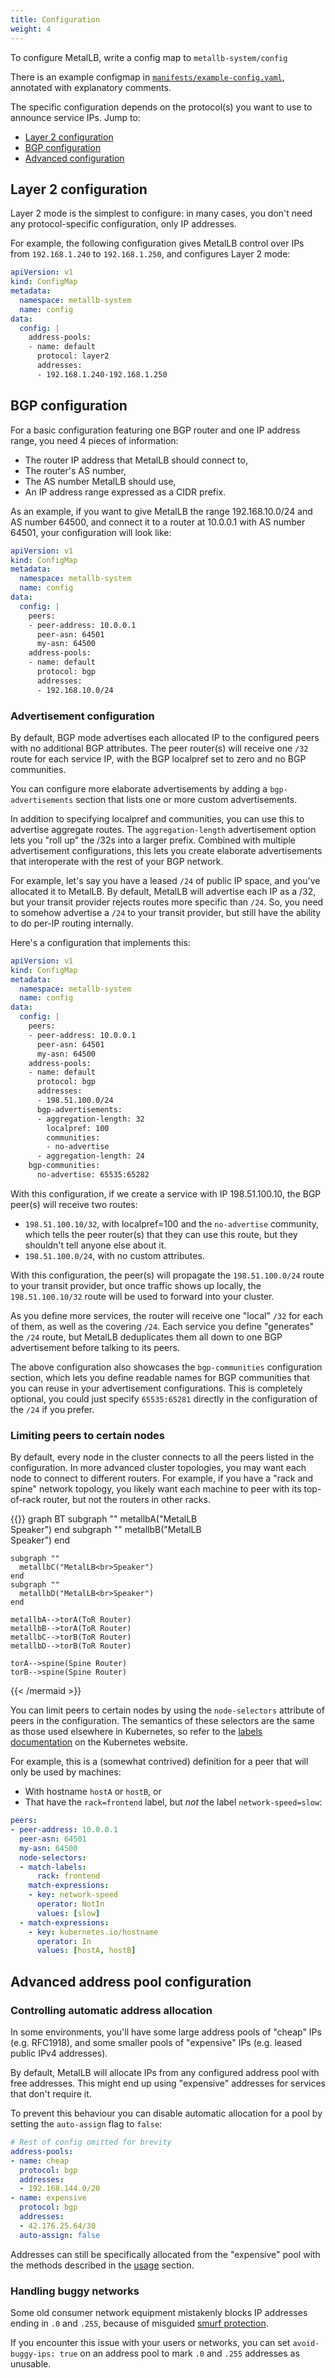 ```yaml
---
title: Configuration
weight: 4
---
```


To configure MetalLB, write a config map to `metallb-system/config`

There is an example configmap in
[`manifests/example-config.yaml`](https://raw.githubusercontent.com/google/metallb/v0.6.0/manifests/example-config.yaml),
annotated with explanatory comments.

The specific configuration depends on the protocol(s) you want to use
to announce service IPs. Jump to:

- [Layer 2 configuration](#layer-2-configuration)
- [BGP configuration](#bgp-configuration)
- [Advanced configuration](#advanced-address-pool-configuration)

## Layer 2 configuration

Layer 2 mode is the simplest to configure: in many cases, you don't
need any protocol-specific configuration, only IP addresses.

For example, the following configuration gives MetalLB control over
IPs from `192.168.1.240` to `192.168.1.250`, and configures Layer 2
mode:

```yaml
apiVersion: v1
kind: ConfigMap
metadata:
  namespace: metallb-system
  name: config
data:
  config: |
    address-pools:
    - name: default
      protocol: layer2
      addresses:
      - 192.168.1.240-192.168.1.250
```

## BGP configuration

For a basic configuration featuring one BGP router and one IP address
range, you need 4 pieces of information:

- The router IP address that MetalLB should connect to,
- The router's AS number,
- The AS number MetalLB should use,
- An IP address range expressed as a CIDR prefix.

As an example, if you want to give MetalLB the range 192.168.10.0/24
and AS number 64500, and connect it to a router at 10.0.0.1 with AS
number 64501, your configuration will look like:

```yaml
apiVersion: v1
kind: ConfigMap
metadata:
  namespace: metallb-system
  name: config
data:
  config: |
    peers:
    - peer-address: 10.0.0.1
      peer-asn: 64501
      my-asn: 64500
    address-pools:
    - name: default
      protocol: bgp
      addresses:
      - 192.168.10.0/24
```

### Advertisement configuration

By default, BGP mode advertises each allocated IP to the configured
peers with no additional BGP attributes. The peer router(s) will
receive one `/32` route for each service IP, with the BGP localpref
set to zero and no BGP communities.

You can configure more elaborate advertisements by adding a
`bgp-advertisements` section that lists one or more custom
advertisements.

In addition to specifying localpref and communities, you can use this
to advertise aggregate routes. The `aggregation-length` advertisement
option lets you "roll up" the /32s into a larger prefix. Combined with
multiple advertisement configurations, this lets you create elaborate
advertisements that interoperate with the rest of your BGP network.

For example, let's say you have a leased `/24` of public IP space, and
you've allocated it to MetalLB. By default, MetalLB will advertise
each IP as a /32, but your transit provider rejects routes more
specific than `/24`. So, you need to somehow advertise a `/24` to your
transit provider, but still have the ability to do per-IP routing
internally.

Here's a configuration that implements this:

```yaml
apiVersion: v1
kind: ConfigMap
metadata:
  namespace: metallb-system
  name: config
data:
  config: |
    peers:
    - peer-address: 10.0.0.1
      peer-asn: 64501
      my-asn: 64500
    address-pools:
    - name: default
      protocol: bgp
      addresses:
      - 198.51.100.0/24
      bgp-advertisements:
      - aggregation-length: 32
        localpref: 100
        communities:
        - no-advertise
      - aggregation-length: 24
    bgp-communities:
      no-advertise: 65535:65282
```

With this configuration, if we create a service with IP 198.51.100.10,
the BGP peer(s) will receive two routes:

- `198.51.100.10/32`, with localpref=100 and the `no-advertise`
  community, which tells the peer router(s) that they can use this
  route, but they shouldn't tell anyone else about it.
- `198.51.100.0/24`, with no custom attributes.

With this configuration, the peer(s) will propagate the
`198.51.100.0/24` route to your transit provider, but once traffic
shows up locally, the `198.51.100.10/32` route will be used to forward
into your cluster.

As you define more services, the router will receive one "local" `/32`
for each of them, as well as the covering `/24`. Each service you
define "generates" the `/24` route, but MetalLB deduplicates them all
down to one BGP advertisement before talking to its peers.

The above configuration also showcases the `bgp-communities`
configuration section, which lets you define readable names for BGP
communities that you can reuse in your advertisement
configurations. This is completely optional, you could just specify
`65535:65281` directly in the configuration of the `/24` if you
prefer.

### Limiting peers to certain nodes

By default, every node in the cluster connects to all the peers listed
in the configuration. In more advanced cluster topologies, you may
want each node to connect to different routers. For example, if you
have a "rack and spine" network topology, you likely want each machine
to peer with its top-of-rack router, but not the routers in other
racks.

{{<mermaid align="center">}}
graph BT
    subgraph ""
      metallbA("MetalLB<br>Speaker")
    end
    subgraph ""
      metallbB("MetalLB<br>Speaker")
    end

    subgraph ""
      metallbC("MetalLB<br>Speaker")
    end
    subgraph ""
      metallbD("MetalLB<br>Speaker")
    end

    metallbA-->torA(ToR Router)
    metallbB-->torA(ToR Router)
    metallbC-->torB(ToR Router)
    metallbD-->torB(ToR Router)

    torA-->spine(Spine Router)
    torB-->spine(Spine Router)
{{< /mermaid >}}

You can limit peers to certain nodes by using the `node-selectors`
attribute of peers in the configuration. The semantics of these
selectors are the same as those used elsewhere in Kubernetes, so refer
to
the
[labels documentation](https://kubernetes.io/docs/concepts/overview/working-with-objects/labels/) on
the Kubernetes website.

For example, this is a (somewhat contrived) definition for a peer that
will only be used by machines:

- With hostname `hostA` or `hostB`, or
- That have the `rack=frontend` label, but _not_ the label `network-speed=slow`:

```yaml
peers:
- peer-address: 10.0.0.1
  peer-asn: 64501
  my-asn: 64500
  node-selectors:
  - match-labels:
      rack: frontend
    match-expressions:
    - key: network-speed
      operator: NotIn
      values: [slow]
  - match-expressions:
    - key: kubernetes.io/hostname
      operator: In
      values: [hostA, hostB]
```

## Advanced address pool configuration

### Controlling automatic address allocation

In some environments, you'll have some large address pools of "cheap"
IPs (e.g. RFC1918), and some smaller pools of "expensive" IPs
(e.g. leased public IPv4 addresses).

By default, MetalLB will allocate IPs from any configured address pool
with free addresses. This might end up using "expensive" addresses for
services that don't require it.

To prevent this behaviour you can disable automatic allocation for a pool
by setting the `auto-assign` flag to `false`:

```yaml
# Rest of config omitted for brevity
address-pools:
- name: cheap
  protocol: bgp
  addresses:
  - 192.168.144.0/20
- name: expensive
  protocol: bgp
  addresses:
  - 42.176.25.64/30
  auto-assign: false
```

Addresses can still be specifically allocated from the "expensive"
pool with the methods described in
the [usage](/usage/#requesting-specific-ips) section.

### Handling buggy networks

Some old consumer network equipment mistakenly blocks IP addresses
ending in `.0` and `.255`, because of
misguided
[smurf protection](https://en.wikipedia.org/wiki/Smurf_attack).

If you encounter this issue with your users or networks, you can set
`avoid-buggy-ips: true` on an address pool to mark `.0` and `.255`
addresses as unusable.
